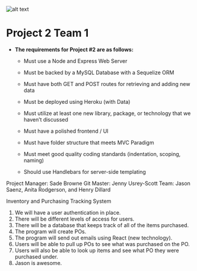 ![alt text](https://github.com/Sylvrleef/project-2_team-1/blob/master/public/img/TRAX_Logo.png "Logo Title")

# Project 2 Team 1

* **The requirements for Project #2 are as follows:**

  * Must use a Node and Express Web Server

  * Must be backed by a MySQL Database with a Sequelize ORM  

  * Must have both GET and POST routes for retrieving and adding new data

  * Must be deployed using Heroku (with Data)

  * Must utilize at least one new library, package, or technology that we haven’t discussed

  * Must have a polished frontend / UI

  * Must have folder structure that meets MVC Paradigm

  * Must meet good quality coding standards (indentation, scoping, naming)

  * Should use Handlebars for server-side templating


Project Manager: Sade Browne
Git Master: Jenny Usrey-Scott
Team: Jason Saenz, Anita Rodgerson, and Henry Dillard

Inventory and Purchasing Tracking System

1. We will have a user authentication in place.
2. There will be different levels of access for users.
3. There will be a database that keeps track of all of the items purchased.
4. The program will create POs.
5. The program will send out emails using React (new technology).
6. Users will be able to pull up POs to see what was purchased on the PO.
7. Users will also be able to look up items and see what PO they were purchased under.
8. Jason is awesome.
